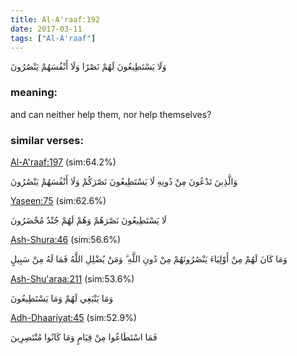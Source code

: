 ```yaml
---
title: Al-A'raaf:192
date: 2017-03-11
tags: ["Al-A'raaf"]
---
```

وَلَا يَسْتَطِيعُونَ لَهُمْ نَصْرًا وَلَا أَنْفُسَهُمْ يَنْصُرُونَ
### meaning: 
and can neither help them, nor help themselves?
### similar verses: 

[Al-A'raaf:197](/7/197) (sim:64.2%)

وَالَّذِينَ تَدْعُونَ مِنْ دُونِهِ لَا يَسْتَطِيعُونَ نَصْرَكُمْ وَلَا أَنْفُسَهُمْ يَنْصُرُونَ

[Yaseen:75](/36/75) (sim:62.6%)

لَا يَسْتَطِيعُونَ نَصْرَهُمْ وَهُمْ لَهُمْ جُنْدٌ مُحْضَرُونَ

[Ash-Shura:46](/42/46) (sim:56.6%)

وَمَا كَانَ لَهُمْ مِنْ أَوْلِيَاءَ يَنْصُرُونَهُمْ مِنْ دُونِ اللَّهِ ۗ وَمَنْ يُضْلِلِ اللَّهُ فَمَا لَهُ مِنْ سَبِيلٍ

[Ash-Shu'araa:211](/26/211) (sim:53.6%)

وَمَا يَنْبَغِي لَهُمْ وَمَا يَسْتَطِيعُونَ

[Adh-Dhaariyat:45](/51/45) (sim:52.9%)

فَمَا اسْتَطَاعُوا مِنْ قِيَامٍ وَمَا كَانُوا مُنْتَصِرِينَ
